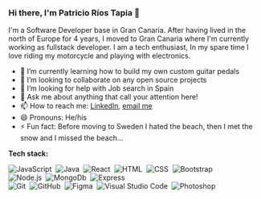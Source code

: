 ### Hi there, I'm Patricio Ríos Tapia 👋

I'm a Software Developer base in Gran Canaria. After having lived in the north of Europe for 4 years, I moved to Gran Canaria where I'm currently working as fullstack developer.
I am a tech enthusiast, In my spare time I love riding my motorcycle and playing with electronics.

- 🌱 I’m currently learning how to build my own custom guitar pedals
- 👯 I’m looking to collaborate on any open source projects
- 🤔 I’m looking for help with Job search in Spain
- 💬 Ask me about anything that call your attention here!
- 📫 How to reach me: [LinkedIn](http://bit.ly/patricio-rt), [email me](mailto:patriosweb@gmail.com)
- 😄 Pronouns: He/his
- ⚡ Fun fact: Before moving to Sweden I hated the beach, then I met the snow and I missed the beach...


<strong>Tech stack: </strong>
<br>

![JavaScript](https://img.shields.io/badge/-JavaScript-05122A?style=flat&logo=javascript)&nbsp;
![Java](https://img.shields.io/badge/-Java-05122A?style=flat&logo=Java&logoColor=FFA518)&nbsp;
![React](https://img.shields.io/badge/-React-05122A?style=flat&logo=react)&nbsp;
![HTML](https://img.shields.io/badge/-HTML-05122A?style=flat&logo=HTML5)&nbsp;
![CSS](https://img.shields.io/badge/-CSS-05122A?style=flat&logo=CSS3&logoColor=1572B6)&nbsp;
![Bootstrap](https://img.shields.io/badge/-Bootstrap-05122A?style=flat&logo=bootstrap&logoColor=563D7C)&nbsp;
<br>
![Node.js](https://img.shields.io/badge/-Node.js-05122A?style=flat&logo=node.js)&nbsp;
![MongoDb](https://img.shields.io/badge/-MongoDb-05122A?style=flat&logo=mongodb)&nbsp;
![Express](https://img.shields.io/badge/-Express-05122A?style=flat&logo=express)&nbsp;
<br>
![Git](https://img.shields.io/badge/-Git-05122A?style=flat&logo=git)&nbsp;
![GitHub](https://img.shields.io/badge/-GitHub-05122A?style=flat&logo=github)&nbsp;
![Figma](https://img.shields.io/badge/-Figma-05122A?style=flat&logo=figma)&nbsp;
![Visual Studio Code](https://img.shields.io/badge/-Visual%20Studio%20Code-05122A?style=flat&logo=visual-studio-code&logoColor=007ACC)&nbsp;
![Photoshop](https://img.shields.io/badge/-Photoshop-05122A?style=flat&logo=adobe-photoshop)&nbsp;
